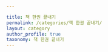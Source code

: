 ```yaml
---

title: 책 한권 끝내기
permalink: /categories/책 한권 끝내기/
layout: category
author_profile: true
taxonomy: 책 한권 끝내기
---
```

